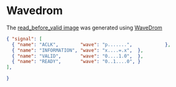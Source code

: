 # Wavedrom

The [read_before_valid image](/images/led_control_gpio/handshake/ready_before_valid/ready_before_valid.svg) was generated using [WaveDrom](https://wavedrom.com/)

```json
{ "signal": [
  { "name": "ACLK",        "wave": "p.......",            },
  { "name": "INFORMATION", "wave": "x....=.x",  },
  { "name": "VALID",       "wave": "0....1.0",  },
  { "name": "READY",       "wave": "0..1....0", }
],

}
```